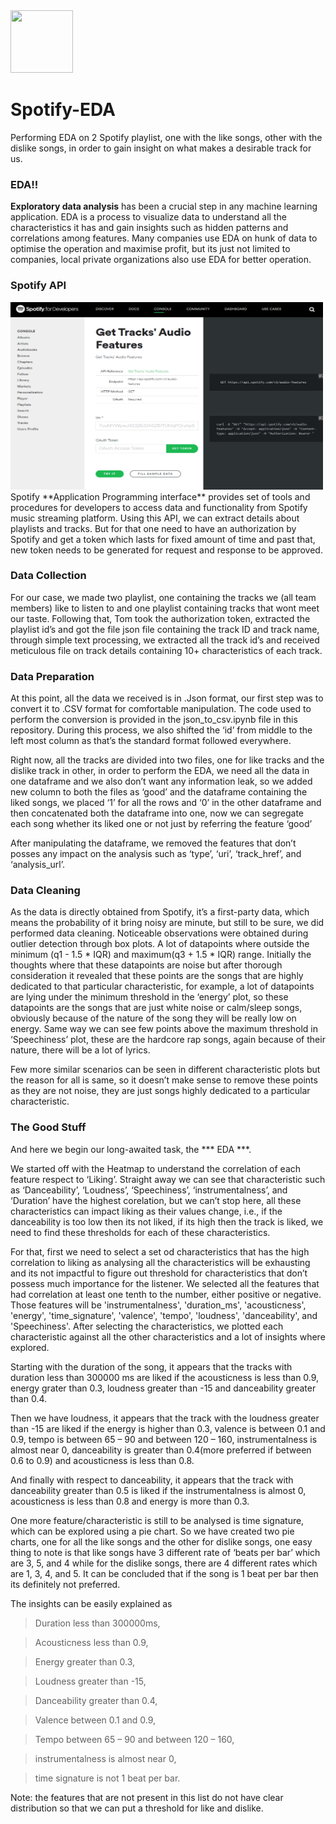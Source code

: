 <img src="https://upload.wikimedia.org/wikipedia/commons/thumb/1/19/Spotify_logo_without_text.svg/1024px-Spotify_logo_without_text.svg.png" width="100" height="100">



# Spotify-EDA 
Performing EDA on 2 Spotify playlist, one with the like songs, other with the dislike songs, in order to gain insight on what makes a desirable track for us.


### EDA!!


**Exploratory data analysis** has been a crucial step in any machine learning application. EDA is a process to visualize data to understand all the characteristics it has and gain insights such as hidden patterns and correlations among features. Many companies use EDA on hunk of data to optimise the operation and maximise profit, but its just not limited to companies, local private organizations also use EDA for better operation.


### Spotify API

<img src="images/Spotify API.png" width="500" height="300">
Spotify **Application Programming interface** provides set of tools and procedures for developers to access data and functionality from Spotify music streaming platform. Using this API, we can extract details about playlists and tracks. But for that one need to have an authorization by Spotify and get a token which lasts for fixed amount of time and past that, new token needs to be generated for request and response to be approved. 


### Data Collection


For our case, we made two playlist, one containing the tracks we (all team members) like to listen to and one playlist containing tracks that wont meet our taste. Following that, Tom took the authorization token, extracted the playlist id’s and got the file json file containing the track ID and track name, through simple text processing, we extracted all the track id’s and received meticulous file on track details containing 10+ characteristics of each track. 


### Data Preparation


At this point, all the data we received is in .Json format, our first step was to convert it to .CSV format for comfortable manipulation. The code used to perform the conversion is provided in the json_to_csv.ipynb file in this repository. During this process, we also shifted the ‘id’ from middle to the left most column as that’s the standard format followed everywhere. 


Right now, all the tracks are divided into two files, one for like tracks and the dislike track in other, in order to perform the EDA, we need all the data in one dataframe and we also don’t want any information leak, so we added new column to both the files as ‘good’ and the dataframe containing the liked songs, we placed ‘1’ for all the rows and ‘0’ in the other dataframe and then concatenated both the dataframe into one, now we can segregate each song whether its liked one or not just by referring the feature ‘good’


After manipulating the dataframe, we removed the features that don’t posses any impact on the analysis such as ‘type’, ‘uri’, ‘track_href’, and ‘analysis_url’. 


### Data Cleaning 


As the data is directly obtained from Spotify, it’s a first-party data, which means the probability of it bring noisy are minute, but still to be sure, we did performed data cleaning. Noticeable observations were obtained during outlier detection through box plots. A lot of datapoints where outside the minimum (q1 - 1.5 * IQR) and maximum(q3 + 1.5 * IQR) range. Initially the thoughts where that these datapoints are noise but after thorough consideration it revealed that these points are the songs that are highly dedicated to that particular characteristic, for example, a lot of datapoints are lying under the minimum threshold in the ‘energy’ plot, so these datapoints are the songs that are just white noise or calm/sleep songs, obviously because of the nature of the song they will be really low on energy. Same way we can see few points above the maximum threshold in ‘Speechiness’ plot, these are the hardcore rap songs, again because of their nature, there will be a lot of lyrics. 


Few more similar scenarios can be seen in different characteristic plots but the reason for all is same, so it doesn’t make sense to remove these points as they are not noise, they are just songs highly dedicated to a particular characteristic. 


### The Good Stuff


And here we begin our long-awaited task, the *** EDA ***.


We started off with the Heatmap to understand the correlation of each feature respect to ‘Liking’. Straight away we can see that characteristic such as ‘Danceability’, ‘Loudness’, ‘Speechiness’, ‘instrumentalness’, and ‘Duration’ have the highest corelation, but we can’t stop here, all these characteristics can impact liking as their values change, i.e., if the danceability is too low then its not liked, if its high then the track is liked, we need to find these thresholds for each of these characteristics.


For that, first we need to select a set od characteristics that has the high correlation to liking as analysing all the characteristics will be exhausting and its not impactful to figure out threshold for characteristics that don’t possess much importance for the listener. We selected all the features that had correlation at least one tenth to the number, either positive or negative. Those features will be 'instrumentalness', 'duration_ms', 'acousticness', 'energy', 'time_signature', 'valence', 'tempo', 'loudness', 'danceability', and 'Speechiness'. After selecting the characteristics, we plotted each characteristic against all the other characteristics and a lot of insights where explored. 


Starting with the duration of the song, it appears that the tracks with duration less than 300000 ms are liked if the acousticness is less than 0.9, energy grater than 0.3, loudness greater than -15 and danceability greater than 0.4. 


Then we have loudness, it appears that the track with the loudness greater than -15 are liked if the energy is higher than 0.3, valence is between 0.1 and 0.9, tempo is between 65 – 90 and between 120 – 160, instrumentalness is almost near 0, danceability is greater than 0.4(more preferred if between 0.6 to 0.9) and acousticness is less than 0.8.


And finally with respect to danceability, it appears that the track with danceability greater than 0.5 is liked if the instrumentalness is almost 0, acousticness is less than 0.8 and energy is more than 0.3.


One more feature/characteristic is still to be analysed is time signature, which can be explored using a pie chart. So we have created two pie charts, one for all the like songs and the other for dislike songs, one easy thing to note is that like songs have 3 different rate of ‘beats per bar’ which are 3, 5, and 4 while for the dislike songs, there are 4 different rates which are 1, 3, 4, and 5. It can be concluded that if the song is 1 beat per bar then its definitely not preferred. 


The insights can be easily explained as


>Duration less than 300000ms,


>Acousticness less than 0.9,


>Energy greater than 0.3,


>Loudness greater than -15,


>Danceability greater than 0.4,


>Valence between 0.1 and 0.9,


>Tempo between 65 – 90 and between 120 – 160,


>instrumentalness is almost near 0,


>time signature is not 1 beat per bar.


Note: the features that are not present in this list do not have clear distribution so that we can put a threshold for like and dislike. 

